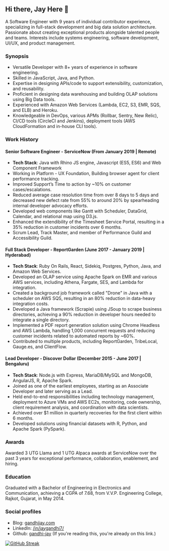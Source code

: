 ## Hi there, Jay Here 👋

A Software Engineer with 9 years of individual contributor experience, specializing in full-stack development and big data solution architecture. Passionate about creating exceptional products alongside talented people and teams. Interests include systems engineering, software development, UI/UX, and product management.

### Synopsis
- Versatile Developer with 8+ years of experience in software engineering.
- Skilled in JavaScript, Java, and Python.
- Expertise in designing APIs/code to support extensibility, customization, and reusability.
- Proficient in designing data warehousing and building OLAP solutions using Big Data tools.
- Experienced with Amazon Web Services (Lambda, EC2, S3, EMR, SQS, and ELB) and Heroku.
- Knowledgeable in DevOps, various APMs (Rollbar, Sentry, New Relic), CI/CD tools (CircleCI and Jenkins), deployment tools (AWS CloudFormation and in-house CLI tools).

### Work History
#### Senior Software Engineer - ServiceNow (From January 2019 | Remote)
- **Tech Stack**: Java with Rhino JS engine, Javascript (ES5, ES6) and Web Component Framework
- Working in Platform - UX Foundation, Building browser agent for client performance tracking. 
- Improved Support’s Time to action  by ~10% on customer cases/escalations.
- Reduced average case resolution time from over 8 days to 5 days and decreased new defect rate from 55% to around 20% by spearheading internal developer advocacy efforts.
- Developed web components like Gantt with Scheduler, DataGrid, Calendar, and relational map using D3.js.
- Enhanced the extendibility of the Timesheet Service Portal, resulting in a 35% reduction in customer incidents over 6 months.
- Scrum Lead, Track Master, and member of Performance Guild and Accessibility Guild.

#### Full Stack Developer - ReportGarden (June 2017 - January 2019 | Hyderabad)
- **Tech Stack**: Ruby On Rails, React, Sidekiq, Postgres, Python, Java, and Amazon Web Services.
- Developed an OLAP service using Apache Spark on EMR and various AWS services, including Athena, Fargate, SES, and Lambda for integration.
- Created a background job framework called "Drone" in Java with a scheduler on AWS SQS, resulting in an 80% reduction in data-heavy integration costs.
- Developed a Java framework (Scrapie) using JSoup to scrape business directories, achieving a 90% reduction in developer hours needed to integrate a single directory.
- Implemented a PDF report generation solution using Chrome Headless and AWS Lambda, handling 1,000 concurrent requests and reducing customer incidents related to automated reports by ~60%.
- Contributed to multiple products, including ReportGarden, TribeLocal, Gauge.es, and ClientFlow.

#### Lead Developer - Discover Dollar (December 2015 - June 2017 | Bengaluru)
- **Tech Stack**: Node.js with Express, MariaDB/MySQL and MongoDB, AngularJS, R, Apache Spark.
- Joined as one of the earliest employees, starting as an Associate Developer and later serving as a Lead.
- Held end-to-end responsibilities including technology management, deployment to Azure VMs and AWS EC2s, monitoring, code ownership, client requirement analysis, and coordination with data scientists.
- Achieved over $1 million in quarterly recoveries for the first client within 6 months.
- Developed solutions using financial datasets with R, Python, and Apache Spark (PySpark).

### Awards

Awarded 3 UTG Llama and 1 UTG Alpaca awards at ServiceNow over the past 3 years for exceptional performance, collaboration, enablement, and hiring.

### Education

Graduated with a Bachelor of Engineering in Electronics and Communication, achieving a CGPA of 7.68, from V.V.P. Engineering College, Rajkot, Gujarat, in May 2014.

### Social profiles

- Blog: [gandhijay.com](https://link.gandhijay.com/website)
- LinkedIn: [/in/jaygandhi7/](https://link.gandhijay.com/linkedin)
- Github: [gandhi-jay](https://link.gandhijay.com/github) (If you're reading this, you're already on this link.)

[![GitHub Streak](https://streak-stats.demolab.com?user=gandhi-jay&theme=catppuccin-macchiato&hide_border=true&date_format=j%20M%5B%20Y%5D)](https://git.io/streak-stats)

